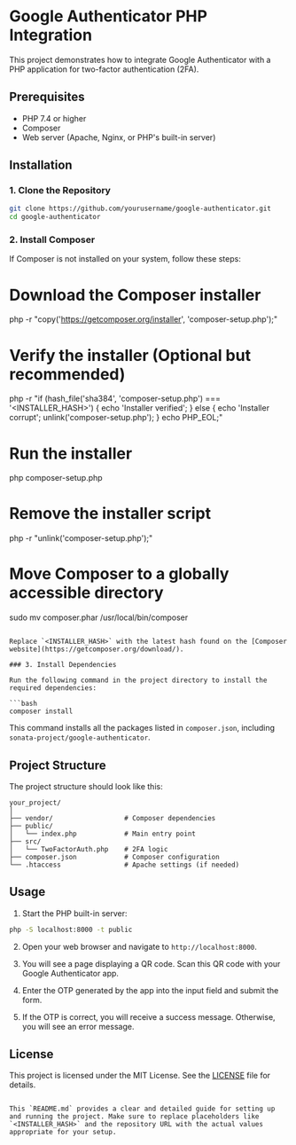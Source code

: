 # Google Authenticator PHP Integration

This project demonstrates how to integrate Google Authenticator with a PHP application for two-factor authentication (2FA).

## Prerequisites

- PHP 7.4 or higher
- Composer
- Web server (Apache, Nginx, or PHP's built-in server)

## Installation

### 1. Clone the Repository

```bash
git clone https://github.com/yourusername/google-authenticator.git
cd google-authenticator
```

### 2. Install Composer

If Composer is not installed on your system, follow these steps:

# Download the Composer installer
php -r "copy('https://getcomposer.org/installer', 'composer-setup.php');"

# Verify the installer (Optional but recommended)
php -r "if (hash_file('sha384', 'composer-setup.php') === '<INSTALLER_HASH>') { echo 'Installer verified'; } else { echo 'Installer corrupt'; unlink('composer-setup.php'); } echo PHP_EOL;"

# Run the installer
php composer-setup.php

# Remove the installer script
php -r "unlink('composer-setup.php');"

# Move Composer to a globally accessible directory
sudo mv composer.phar /usr/local/bin/composer
```

Replace `<INSTALLER_HASH>` with the latest hash found on the [Composer website](https://getcomposer.org/download/).

### 3. Install Dependencies

Run the following command in the project directory to install the required dependencies:

```bash
composer install
```

This command installs all the packages listed in `composer.json`, including `sonata-project/google-authenticator`.

## Project Structure

The project structure should look like this:

```
your_project/
│
├── vendor/                  # Composer dependencies
├── public/
│   └── index.php            # Main entry point
├── src/
│   └── TwoFactorAuth.php    # 2FA logic
├── composer.json            # Composer configuration
└── .htaccess                # Apache settings (if needed)
```

## Usage

1. Start the PHP built-in server:

```bash
php -S localhost:8000 -t public
```

2. Open your web browser and navigate to `http://localhost:8000`.

3. You will see a page displaying a QR code. Scan this QR code with your Google Authenticator app.

4. Enter the OTP generated by the app into the input field and submit the form.

5. If the OTP is correct, you will receive a success message. Otherwise, you will see an error message.

## License

This project is licensed under the MIT License. See the [LICENSE](LICENSE) file for details.
```

This `README.md` provides a clear and detailed guide for setting up and running the project. Make sure to replace placeholders like `<INSTALLER_HASH>` and the repository URL with the actual values appropriate for your setup.
